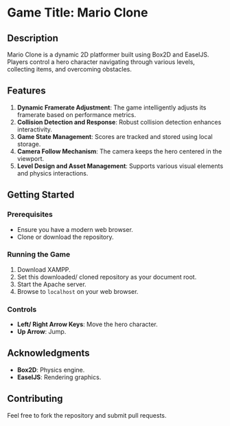 # Game Title: Mario Clone

## Description

Mario Clone is a dynamic 2D platformer built using Box2D and EaselJS. Players control a hero character navigating through various levels, collecting items, and overcoming obstacles.

## Features

1. **Dynamic Framerate Adjustment**: The game intelligently adjusts its framerate based on performance metrics.
2. **Collision Detection and Response**: Robust collision detection enhances interactivity.
3. **Game State Management**: Scores are tracked and stored using local storage.
4. **Camera Follow Mechanism**: The camera keeps the hero centered in the viewport.
5. **Level Design and Asset Management**: Supports various visual elements and physics interactions.

## Getting Started

### Prerequisites

- Ensure you have a modern web browser.
- Clone or download the repository.

### Running the Game

1. Download XAMPP.
2. Set this downloaded/ cloned repository as your document root.
3. Start the Apache server.
4. Browse to `localhost` on your web browser.

### Controls

- **Left/ Right Arrow Keys**: Move the hero character.
- **Up Arrow**: Jump.

## Acknowledgments

- **Box2D**: Physics engine.
- **EaselJS**: Rendering graphics.

## Contributing

Feel free to fork the repository and submit pull requests.
